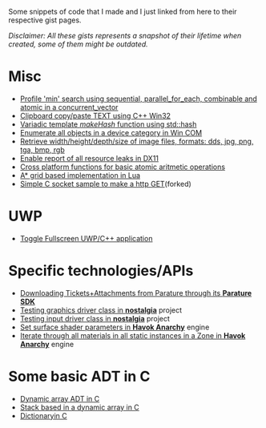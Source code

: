 Some snippets of code that I made and I just linked from here to their respective gist pages.

<i>Disclaimer: All these gists represents a snapshot of their lifetime when created, some of them might be outdated.</i>

# Misc
* <a href="https://gist.github.com/gyakoo/a0abf36c3c7abdbbbb298acfa994e60d">Profile 'min' search using sequential, parallel_for_each, combinable and atomic in a concurrent_vector </a>
* <a href="https://gist.github.com/gyakoo/04da0231c632898bae5d4c966c0c4d3e">Clipboard copy/paste TEXT using C++ Win32</a>
* <a href="https://gist.github.com/gyakoo/1f77661d670876e6d0c1">Variadic template <i>makeHash</i> function using std::hash</a>
* <a href="https://gist.github.com/gyakoo/68734f0481f2b450ef4d">Enumerate all objects in a device category in Win COM</a>
* <a href="https://gist.github.com/gyakoo/acda1b149137e1888506">Retrieve width/height/depth/size of image files, formats: dds, jpg, png, tga, bmp, rgb</a>
* <a href="https://gist.github.com/gyakoo/721e164202d3b108b46d">Enable report of all resource leaks in DX11</a>
* <a href="https://gist.github.com/gyakoo/7af3d1abce1c156f5cb3">Cross platform functions for basic atomic aritmetic operations</a>
* <a href="https://gist.github.com/gyakoo/45d3f1316acfb7aa8bc7">A* grid based implementation in Lua</a>
* <a href="https://gist.github.com/gyakoo/ab8c5adc20c778890e3a">Simple C socket sample to make a http GET</a>(forked)

# UWP
* <a href="https://gist.github.com/gyakoo/cfef3ca0403d26a082afc8c055240082">Toggle Fullscreen UWP/C++ application</a>

# Specific technologies/APIs
* <a href="https://gist.github.com/gyakoo/b1e862cce1f8abbfa926">Downloading Tickets+Attachments from Parature through its </a><a href="https://github.com/Parature/ParatureSDK"><b>Parature SDK</b></a>
* <a href="https://gist.github.com/gyakoo/aac4d3b91f3e35215f59">Testing graphics driver class in <a href="https://github.com/gyakoo/nostalgia"><b>nostalgia</b></a> project</a>
* <a href="https://gist.github.com/gyakoo/103be04ae0b849b82c43">Testing input driver class in <a href="https://github.com/gyakoo/nostalgia"><b>nostalgia</b></a> project</a>
* <a href="https://gist.github.com/gyakoo/4c0f83001efbdbc0c517">Set surface shader parameters in <a href="https://www.projectanarchy.com/"><b>Havok Anarchy</b></a> engine</a>
* <a href="https://gist.github.com/gyakoo/bf7936c56acf9987e76f">Iterate through all materials in all static instances in a Zone in <a href="https://www.projectanarchy.com/"><b>Havok Anarchy</b></a> engine</a>

# Some basic ADT in C
* <a href="https://gist.github.com/gyakoo/31d2a0886794ffabbd63">Dynamic array ADT in C</a>
* <a href="https://gist.github.com/gyakoo/89c6d08b765d1d37556c">Stack based in a dynamic array in C</a>
* <a href="https://gist.github.com/gyakoo/a87c8ade3e0ca7306744">Dictionaryin C</a>
